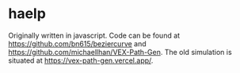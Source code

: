 # haelp
Originally written in javascript. Code can be found at https://github.com/bn615/beziercurve and https://github.com/michaellhan/VEX-Path-Gen. The old simulation is situated at https://vex-path-gen.vercel.app/.
